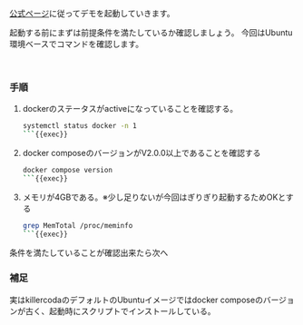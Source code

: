 [公式ページ](https://opentelemetry.io/docs/demo/docker-deployment/)に従ってデモを起動していきます。

起動する前にまずは前提条件を満たしているか確認しましょう。
今回はUbuntu環境ベースでコマンドを確認します。

<br>

### 手順

1. dockerのステータスがactiveになっていることを確認する。

    ```bash
    systemctl status docker -n 1
    ```{{exec}}

1. docker composeのバージョンがV2.0.0以上であることを確認する

    ```bash
    docker compose version
    ```{{exec}}

1. メモリが4GBである。※少し足りないが今回はぎりぎり起動するためOKとする

    ```bash
    grep MemTotal /proc/meminfo
    ```{{exec}}

条件を満たしていることが確認出来たら次へ

### 補足

実はkillercodaのデフォルトのUbuntuイメージではdocker composeのバージョンが古く、起動時にスクリプトでインストールしている。